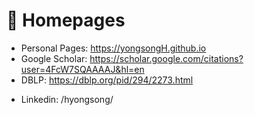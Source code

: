 # 📎 Homepages
- Personal Pages: https://yongsongH.github.io 
- Google Scholar: https://scholar.google.com/citations?user=4FcW7SQAAAAJ&hl=en
- DBLP: https://dblp.org/pid/294/2273.html
<!-- - Twitter: https://twitter.com/hhyongsong -->
- Linkedin: /hyongsong/
